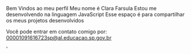 Bem Vindos ao meu perfil
Meu nome é Clara Farsula
Estou me desenvolvendo na linguagem JavaScript
Esse espaço é para compartilhar os meus projetos desenvolvidos

Você pode entrar em contato comigo por: 00001091616723sp@al.educaçao.sp.gov.br



<!--
**Clara8fm/Clara8fm** is a ✨ _special_ ✨ repository because its `README.md` (this file) appears on your GitHub profile.

Here are some ideas to get you started:

- 🔭 I’m currently working on ...
- 🌱 I’m currently learning ...
- 👯 I’m looking to collaborate on ...
- 🤔 I’m looking for help with ...
- 💬 Ask me about ...
- 📫 How to reach me: ...
- 😄 Pronouns: ...
- ⚡ Fun fact: ...
-->
'
